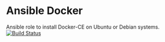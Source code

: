 # Ansible Docker
Ansible role to install Docker-CE on Ubuntu or Debian systems.  
[![Build Status](https://travis-ci.org/gmauro/ansible-docker.svg?branch=master)](https://travis-ci.org/gmauro/ansible-docker)